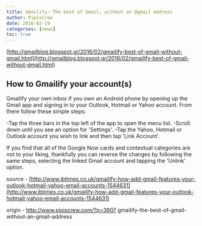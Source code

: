 ```yaml
---
title: Gmailify- The best of Gmail, without an @gmail address
author: PipisCrew
date: 2016-02-19
categories: [news]
toc: true
---
```


[http://gmailblog.blogspot.gr/2016/02/gmailify-best-of-gmail-without-gmail.html](http://gmailblog.blogspot.gr/2016/02/gmailify-best-of-gmail-without-gmail.html)

## How to Gmailify your account(s)

Gmailify your own inbox if you own an Android phone by opening up the Gmail app and signing in to your Outlook, Hotmail or Yahoo account. From there follow these simple steps:

-Tap the three bars in the top left of the app to open the menu list.
-Scroll down until you see an option for 'Settings'.
-Tap the Yahoo, Hotmail or Outlook account you wish to link and then tap 'Link Account'.

If you find that all of the Google Now cards and contextual categories are not to your liking, thankfully you can reverse the changes by following the same steps, selecting the linked Gmail account and tapping the 'Unlink' option.

source - [http://www.ibtimes.co.uk/gmailify-how-add-gmail-features-your-outlook-hotmail-yahoo-email-accounts-1544631](http://www.ibtimes.co.uk/gmailify-how-add-gmail-features-your-outlook-hotmail-yahoo-email-accounts-1544631)

origin - http://www.pipiscrew.com/?p=3907 gmailify-the-best-of-gmail-without-an-gmail-address